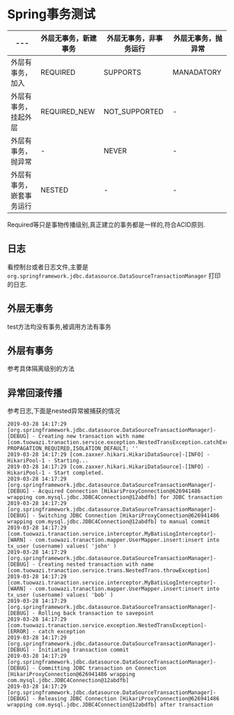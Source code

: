 # Spring事务测试

|--- | 外层无事务，新建事务| 外层无事务，非事务运行 | 外层无事务，抛异常|
|--- | --- | --- | --- |
|外层有事务，加入 | REQUIRED| SUPPORTS | MANADATORY|
|外层有事务，挂起外层|REQUIRED_NEW|NOT_SUPPORTED|-|
|外层有事务，抛异常|-|NEVER|-|
|外层有事务，嵌套事务运行|NESTED|-|-|


Required等只是事物传播级别,真正建立的事务都是一样的,符合ACID原则.

## 日志

看控制台或者日志文件,主要是`org.springframework.jdbc.datasource.DataSourceTransactionManager`
打印的日志.

## 外层无事务

test方法均没有事务,被调用方法有事务

## 外层有事务

参考具体隔离级别的方法


## 异常回滚传播

参考日志,下面是nested异常被捕获的情况

```
2019-03-28 14:17:29 [org.springframework.jdbc.datasource.DataSourceTransactionManager]-[DEBUG] - Creating new transaction with name [com.tuowazi.tranaction.service.exception.NestedTransException.catchException]: PROPAGATION_REQUIRED,ISOLATION_DEFAULT; ''
2019-03-28 14:17:29 [com.zaxxer.hikari.HikariDataSource]-[INFO] - HikariPool-1 - Starting...
2019-03-28 14:17:29 [com.zaxxer.hikari.HikariDataSource]-[INFO] - HikariPool-1 - Start completed.
2019-03-28 14:17:29 [org.springframework.jdbc.datasource.DataSourceTransactionManager]-[DEBUG] - Acquired Connection [HikariProxyConnection@626941486 wrapping com.mysql.jdbc.JDBC4Connection@12abdfb] for JDBC transaction
2019-03-28 14:17:29 [org.springframework.jdbc.datasource.DataSourceTransactionManager]-[DEBUG] - Switching JDBC Connection [HikariProxyConnection@626941486 wrapping com.mysql.jdbc.JDBC4Connection@12abdfb] to manual commit
2019-03-28 14:17:29 [com.tuowazi.tranaction.service.interceptor.MyBatisLogInterceptor]-[WARN] - com.tuowazi.tranaction.mapper.UserMapper.insert:insert into tx_user (username) values( 'john' )
2019-03-28 14:17:29 [org.springframework.jdbc.datasource.DataSourceTransactionManager]-[DEBUG] - Creating nested transaction with name [com.tuowazi.tranaction.service.trans.NestedTrans.throwException]
2019-03-28 14:17:29 [com.tuowazi.tranaction.service.interceptor.MyBatisLogInterceptor]-[WARN] - com.tuowazi.tranaction.mapper.UserMapper.insert:insert into tx_user (username) values( 'bob' )
2019-03-28 14:17:29 [org.springframework.jdbc.datasource.DataSourceTransactionManager]-[DEBUG] - Rolling back transaction to savepoint
2019-03-28 14:17:29 [com.tuowazi.tranaction.service.exception.NestedTransException]-[ERROR] - catch exception
2019-03-28 14:17:29 [org.springframework.jdbc.datasource.DataSourceTransactionManager]-[DEBUG] - Initiating transaction commit
2019-03-28 14:17:29 [org.springframework.jdbc.datasource.DataSourceTransactionManager]-[DEBUG] - Committing JDBC transaction on Connection [HikariProxyConnection@626941486 wrapping com.mysql.jdbc.JDBC4Connection@12abdfb]
2019-03-28 14:17:29 [org.springframework.jdbc.datasource.DataSourceTransactionManager]-[DEBUG] - Releasing JDBC Connection [HikariProxyConnection@626941486 wrapping com.mysql.jdbc.JDBC4Connection@12abdfb] after transaction
```
